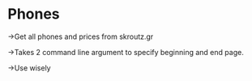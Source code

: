 # Phones

->Get all phones and prices from skroutz.gr

->Takes 2 command line argument to specify beginning and end page.

->Use wisely
